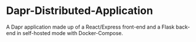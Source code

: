 # Dapr-Distributed-Application

A Dapr application made up of a React/Express front-end and a Flask back-end in self-hosted mode with Docker-Compose.
